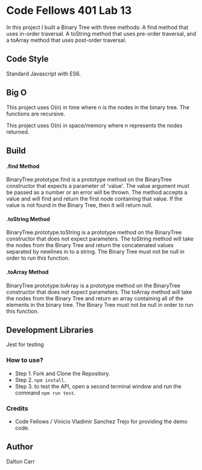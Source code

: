 # Code Fellows 401 Lab 13
In this project I built a Binary Tree with three methods: A find method that uses in-order traversal. A toString method that uses pre-order traversal, and a toArray method that uses post-order traversal.

## Code Style
Standard Javascript with ES6.

## Big O
This project uses O(n) in time where n is the nodes in the binary tree. The functions are recursive.

This project uses O(n) in space/memory where n represents the nodes returned.


## Build
#### .find Method

BinaryTree.prototype.find is a prototype method on the BinaryTree constructor that expects a parameter of 'value'. The value argument must be passed as a number or an error will be thrown. The method accepts a value and will find and return the first node containing that value. If the value is not found in the Binary Tree, then it will return null.

#### .toString Method

BinaryTree.prototype.toString is a prototype method on the BinaryTree constructor that does not expect parameters. The toString method will take the nodes from the Binary Tree and return the concatenated values separated by newlines in to a string. The Binary Tree must not be null in order to run this function.

#### .toArray Method

BinaryTree.prototype.toArray is a prototype method on the BinaryTree constructor that does not expect parameters. The toArray method will take the nodes from the Binary Tree and return an array containing all of the elements in the binary tree. The Binary Tree must not be null in order to run this function. 

## Development Libraries
Jest for testing


### How to use?

* Step 1. Fork and Clone the Repository.
* Step 2. `npm install`.
* Step 3. to test the API, open a second terminal window and run the command `npm run test`.

### Credits

* Code Fellows / Vinicio Vladimir Sanchez Trejo for providing the demo code.

## Author
Dalton Carr